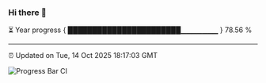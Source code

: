 ### Hi there 👋

⏳ Year progress { ███████████████████████▁▁▁▁▁▁▁ } 78.56 %

---

⏰ Updated on Tue, 14 Oct 2025 18:17:03 GMT

![Progress Bar CI](https://github.com/Shyam-Makwana/GitHub-Actions-Demo/workflows/Progress%20Bar%20CI/badge.svg)
